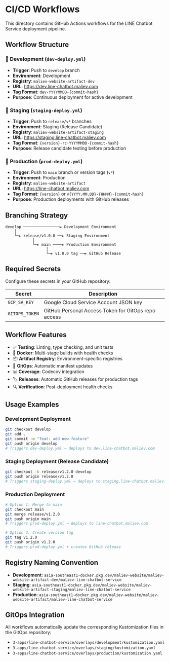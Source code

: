 # CI/CD Workflows

This directory contains GitHub Actions workflows for the LINE Chatbot Service deployment pipeline.

## Workflow Structure

### 🔧 Development (`dev-deploy.yml`)
- **Trigger**: Push to `develop` branch
- **Environment**: Development
- **Registry**: `maliev-website-artifact-dev`
- **URL**: https://dev.line-chatbot.maliev.com
- **Tag Format**: `dev-YYYYMMDD-{commit-hash}`
- **Purpose**: Continuous deployment for active development

### 🎯 Staging (`staging-deploy.yml`) 
- **Trigger**: Push to `release/v*` branches
- **Environment**: Staging (Release Candidate)
- **Registry**: `maliev-website-artifact-staging`
- **URL**: https://staging.line-chatbot.maliev.com
- **Tag Format**: `{version}-rc-YYYYMMDD-{commit-hash}`
- **Purpose**: Release candidate testing before production

### 🚀 Production (`prod-deploy.yml`)
- **Trigger**: Push to `main` branch or version tags (`v*`)
- **Environment**: Production
- **Registry**: `maliev-website-artifact`
- **URL**: https://line-chatbot.maliev.com
- **Tag Format**: `{version}` or `v{YYYY.MM.DD}-{HHMM}-{commit-hash}`
- **Purpose**: Production deployments with GitHub releases

## Branching Strategy

```
develop ────────────────► Development Environment
    │
    └─► release/v1.0.0 ──► Staging Environment
            │
            └─► main ────► Production Environment
                  │
                  └─► v1.0.0 tag ──► GitHub Release
```

## Required Secrets

Configure these secrets in your GitHub repository:

| Secret | Description |
|--------|-------------|
| `GCP_SA_KEY` | Google Cloud Service Account JSON key |
| `GITOPS_TOKEN` | GitHub Personal Access Token for GitOps repo access |

## Workflow Features

- ✅ **Testing**: Linting, type checking, and unit tests
- 🐳 **Docker**: Multi-stage builds with health checks
- 📦 **Artifact Registry**: Environment-specific registries
- 🔄 **GitOps**: Automatic manifest updates
- 📊 **Coverage**: Codecov integration
- 🏷️ **Releases**: Automatic GitHub releases for production tags
- 🔍 **Verification**: Post-deployment health checks

## Usage Examples

### Development Deployment
```bash
git checkout develop
git add .
git commit -m "feat: add new feature"
git push origin develop
# Triggers dev-deploy.yml → deploys to dev.line-chatbot.maliev.com
```

### Staging Deployment (Release Candidate)
```bash
git checkout -b release/v1.2.0 develop
git push origin release/v1.2.0
# Triggers staging-deploy.yml → deploys to staging.line-chatbot.maliev.com
```

### Production Deployment
```bash
# Option 1: Merge to main
git checkout main
git merge release/v1.2.0
git push origin main
# Triggers prod-deploy.yml → deploys to line-chatbot.maliev.com

# Option 2: Create version tag
git tag v1.2.0
git push origin v1.2.0
# Triggers prod-deploy.yml + creates GitHub release
```

## Registry Naming Convention

- **Development**: `asia-southeast1-docker.pkg.dev/maliev-website/maliev-website-artifact-dev/maliev-line-chatbot-service`
- **Staging**: `asia-southeast1-docker.pkg.dev/maliev-website/maliev-website-artifact-staging/maliev-line-chatbot-service`  
- **Production**: `asia-southeast1-docker.pkg.dev/maliev-website/maliev-website-artifact/maliev-line-chatbot-service`

## GitOps Integration

All workflows automatically update the corresponding Kustomization files in the GitOps repository:
- `3-apps/line-chatbot-service/overlays/development/kustomization.yaml`
- `3-apps/line-chatbot-service/overlays/staging/kustomization.yaml`
- `3-apps/line-chatbot-service/overlays/production/kustomization.yaml`